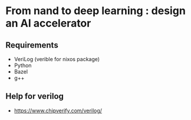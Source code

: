 # From nand to deep learning : design an AI accelerator


## Requirements

- VeriLog (verible for nixos package)
- Python
- Bazel
- g++

## Help for verilog

- https://www.chipverify.com/verilog/
